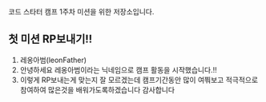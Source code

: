 코드 스타터 캠프 1주차 미션을 위한 저장소입니다.

## 첫 미션 RP보내기!!

1. 레옹아범(leonFather)
2. 안녕하세요 레옹아범이라는 닉네임으로 캠프 활동을 시작했습니다.!!
3. 이렇게 RP보내는게 맞는지 잘 모르겠는데 캠프기간동안 많이 여쭤보고 적극적으로 참여하여 많은것을 배워가도록하겠습니다 감사합니다

